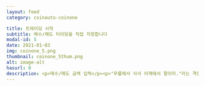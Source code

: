 ```yaml
---
layout: feed
category: coinauto-coinone

title: 트레이딩 시작
subtitle: 매수/매도 타이밍을 직접 지정합니다
modal-id: 5
date: 2021-01-03
img: coinone_5.png
thumbnail: coinone_5thum.png
alt: image-alt
hasurl: 0
description: <p>매수/매도 금액 입력</p><p>"무릎에서 사서 어깨에서 팔아라."라는 격언이 있습니다. 여러분이 생각하는 무릎과 어깨를 입력하는 단계입니다.</p><p><li>코인오토는 실시간으로 코인 거래 가격을 받아옵니다.</li><li>현재 코인 가격이 Buy Price보다 낮아지면 남은 현금 잔고 전액으로 코인을 시장가에 매수합니다.</li><li>현재 코인 가격이 Sell Price보다 높아지면 남은 코인 잔고 전액을  매도합니다.</li><li>매수 타이밍과 매도 타이밍을 직접 선택하시기 바랍니다.</li></p><p>하락장에서는 매수만 일어나고 매도가 일어나지 않아 손해가 발생할 수 있습니다.</p><p>상승장에서는 비교적 낮은 가격에 매도하여 만족스럽지 못 한 수익이 발생할 수 있습니다.</p><p>코인오토는 사용자의 잔고로 이뤄지는 실제 매수/매도 거래이므로 신중하게 사용해 주시기 바랍니다.</p><p>코인원 계정에 보유된 모든 현금/코인 잔고 전액을 트레이딩에 활용하므로, 자동거래에 활용하고 싶은 금액만 예치하여 두시기 바랍니다.</p><p>모든 투자의 책임은 투자자 본인에게 있습니다.</p><p>코인오토의 사용방법과 주의사항을 충분히 숙지하셨으며, 트레이딩 결과로 인해 발생하는 모든 이익과 손해는 투자자 본인의 책임입니다.</p><p><li>위 내용에 동의하신다면 책임 동의 항목에 체크해주세요.</li><li>하단의 버튼을 클릭하면 자동매매가 개시됩니다.</li>
---
```

